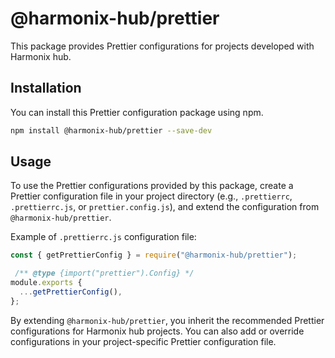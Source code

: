# @harmonix-hub/prettier

This package provides Prettier configurations for projects developed with Harmonix hub.

## Installation

You can install this Prettier configuration package using npm.

```bash
npm install @harmonix-hub/prettier --save-dev
```

## Usage

To use the Prettier configurations provided by this package, create a Prettier configuration file in your project directory (e.g., `.prettierrc`, `.prettierrc.js`, or `prettier.config.js`), and extend the configuration from `@harmonix-hub/prettier`.

Example of `.prettierrc.js` configuration file:

```js
const { getPrettierConfig } = require("@harmonix-hub/prettier");

 /** @type {import("prettier").Config} */
module.exports {
  ...getPrettierConfig(),
};
```

By extending `@harmonix-hub/prettier`, you inherit the recommended Prettier configurations for Harmonix hub projects. You can also add or override configurations in your project-specific Prettier configuration file.
